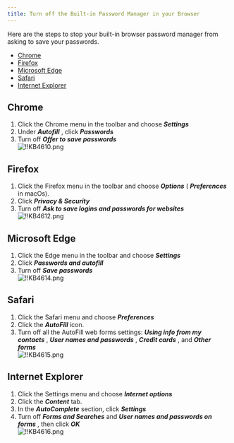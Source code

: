 ```yaml
---
title: Turn off the Built-in Password Manager in your Browser
---
```

Here are the steps to stop your built-in browser password manager from asking to save your passwords.  

- [Chrome](#chrome)
- [Firefox](#firefox)
- [Microsoft Edge](#microsoft)
- [Safari](#safari)
- [Internet Explorer](#explorer)

## Chrome
<a name="chrome"></a>

1. Click the Chrome menu in the toolbar and choose ***Settings***
2. Under ***Autofill*** , click ***Passwords***
3. Turn off ***Offer to save passwords***  
![!!KB4610.png](https://webdevolutions.azureedge.net/docs/en/kb/KB4610.png)

## Firefox
<a name="firefox"></a>

1. Click the Firefox menu in the toolbar and choose ***Options*** ( ***Preferences*** in macOs).
2. Click ***Privacy & Security***
3. Turn off ***Ask to save logins and passwords for websites***  
![!!KB4612.png](https://webdevolutions.azureedge.net/docs/en/kb/KB4612.png)

## Microsoft Edge
<a name="microsoft"></a>

1. Click the Edge menu in the toolbar and choose ***Settings***
2. Click ***Passwords and autofill***
3. Turn off ***Save passwords***  
![!!KB4614.png](https://webdevolutions.azureedge.net/docs/en/kb/KB4614.png)

## Safari
<a name="safari"></a>

1. Click the Safari menu and choose ***Preferences***
2. Click the ***AutoFill*** icon.
3. Turn off all the AutoFill web forms settings: ***Using info from my contacts*** , ***User names and passwords*** , ***Credit cards*** , and ***Other forms***  
![!!KB4615.png](https://webdevolutions.azureedge.net/docs/en/kb/KB4615.png)

## Internet Explorer
<a name="explorer"></a>

1. Click the Settings menu and choose ***Internet options***
2. Click the ***Content*** tab.
3. In the ***AutoComplete*** section, click ***Settings***
4. Turn off ***Forms and Searches*** and ***User names and passwords on forms*** , then click ***OK***  
![!!KB4616.png](https://webdevolutions.azureedge.net/docs/en/kb/KB4616.png)
